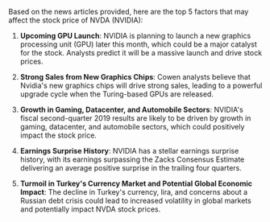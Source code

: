 Based on the news articles provided, here are the top 5 factors that may affect the stock price of NVDA (NVIDIA):

1. **Upcoming GPU Launch**: NVIDIA is planning to launch a new graphics processing unit (GPU) later this month, which could be a major catalyst for the stock. Analysts predict it will be a massive launch and drive stock prices.

2. **Strong Sales from New Graphics Chips**: Cowen analysts believe that Nvidia's new graphics chips will drive strong sales, leading to a powerful upgrade cycle when the Turing-based GPUs are released.

3. **Growth in Gaming, Datacenter, and Automobile Sectors**: NVIDIA's fiscal second-quarter 2019 results are likely to be driven by growth in gaming, datacenter, and automobile sectors, which could positively impact the stock price.

4. **Earnings Surprise History**: NVIDIA has a stellar earnings surprise history, with its earnings surpassing the Zacks Consensus Estimate delivering an average positive surprise in the trailing four quarters.

5. **Turmoil in Turkey's Currency Market and Potential Global Economic Impact**: The decline in Turkey's currency, lira, and concerns about a Russian debt crisis could lead to increased volatility in global markets and potentially impact NVDA stock prices.